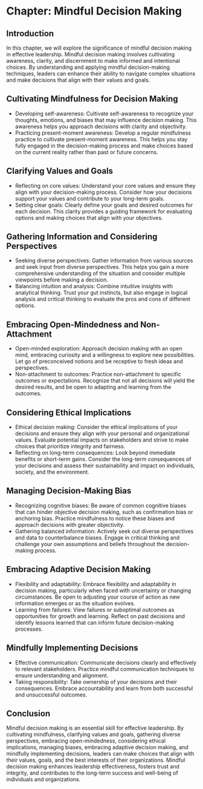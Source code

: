 Chapter: Mindful Decision Making
================================

Introduction
------------

In this chapter, we will explore the significance of mindful decision making in effective leadership. Mindful decision making involves cultivating awareness, clarity, and discernment to make informed and intentional choices. By understanding and applying mindful decision-making techniques, leaders can enhance their ability to navigate complex situations and make decisions that align with their values and goals.

Cultivating Mindfulness for Decision Making
-------------------------------------------

* Developing self-awareness: Cultivate self-awareness to recognize your thoughts, emotions, and biases that may influence decision making. This awareness helps you approach decisions with clarity and objectivity.
* Practicing present-moment awareness: Develop a regular mindfulness practice to cultivate present-moment awareness. This helps you stay fully engaged in the decision-making process and make choices based on the current reality rather than past or future concerns.

Clarifying Values and Goals
---------------------------

* Reflecting on core values: Understand your core values and ensure they align with your decision-making process. Consider how your decisions support your values and contribute to your long-term goals.
* Setting clear goals: Clearly define your goals and desired outcomes for each decision. This clarity provides a guiding framework for evaluating options and making choices that align with your objectives.

Gathering Information and Considering Perspectives
--------------------------------------------------

* Seeking diverse perspectives: Gather information from various sources and seek input from diverse perspectives. This helps you gain a more comprehensive understanding of the situation and consider multiple viewpoints before making a decision.
* Balancing intuition and analysis: Combine intuitive insights with analytical thinking. Trust your gut instincts, but also engage in logical analysis and critical thinking to evaluate the pros and cons of different options.

Embracing Open-Mindedness and Non-Attachment
--------------------------------------------

* Open-minded exploration: Approach decision making with an open mind, embracing curiosity and a willingness to explore new possibilities. Let go of preconceived notions and be receptive to fresh ideas and perspectives.
* Non-attachment to outcomes: Practice non-attachment to specific outcomes or expectations. Recognize that not all decisions will yield the desired results, and be open to adapting and learning from the outcomes.

Considering Ethical Implications
--------------------------------

* Ethical decision making: Consider the ethical implications of your decisions and ensure they align with your personal and organizational values. Evaluate potential impacts on stakeholders and strive to make choices that prioritize integrity and fairness.
* Reflecting on long-term consequences: Look beyond immediate benefits or short-term gains. Consider the long-term consequences of your decisions and assess their sustainability and impact on individuals, society, and the environment.

Managing Decision-Making Bias
-----------------------------

* Recognizing cognitive biases: Be aware of common cognitive biases that can hinder objective decision making, such as confirmation bias or anchoring bias. Practice mindfulness to notice these biases and approach decisions with greater objectivity.
* Gathering balanced information: Actively seek out diverse perspectives and data to counterbalance biases. Engage in critical thinking and challenge your own assumptions and beliefs throughout the decision-making process.

Embracing Adaptive Decision Making
----------------------------------

* Flexibility and adaptability: Embrace flexibility and adaptability in decision making, particularly when faced with uncertainty or changing circumstances. Be open to adjusting your course of action as new information emerges or as the situation evolves.
* Learning from failures: View failures or suboptimal outcomes as opportunities for growth and learning. Reflect on past decisions and identify lessons learned that can inform future decision-making processes.

Mindfully Implementing Decisions
--------------------------------

* Effective communication: Communicate decisions clearly and effectively to relevant stakeholders. Practice mindful communication techniques to ensure understanding and alignment.
* Taking responsibility: Take ownership of your decisions and their consequences. Embrace accountability and learn from both successful and unsuccessful outcomes.

Conclusion
----------

Mindful decision making is an essential skill for effective leadership. By cultivating mindfulness, clarifying values and goals, gathering diverse perspectives, embracing open-mindedness, considering ethical implications, managing biases, embracing adaptive decision making, and mindfully implementing decisions, leaders can make choices that align with their values, goals, and the best interests of their organizations. Mindful decision making enhances leadership effectiveness, fosters trust and integrity, and contributes to the long-term success and well-being of individuals and organizations.
